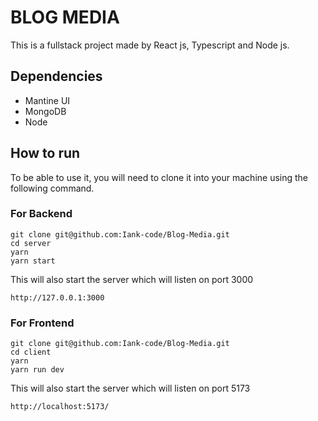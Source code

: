 # BLOG MEDIA

This is a fullstack project made by React js, Typescript and Node js. 

## Dependencies

- Mantine UI
- MongoDB
- Node

## How to run

To be able to use it, you will need to clone it into your machine using the following command.

### For Backend

    git clone git@github.com:Iank-code/Blog-Media.git
    cd server
    yarn
    yarn start

This will also start the server which will listen on port 3000

```
http://127.0.0.1:3000
```

### For Frontend

    git clone git@github.com:Iank-code/Blog-Media.git
    cd client
    yarn
    yarn run dev

This will also start the server which will listen on port 5173

```
http://localhost:5173/
```
